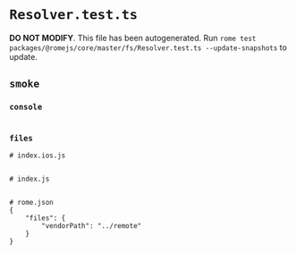 # `Resolver.test.ts`

**DO NOT MODIFY**. This file has been autogenerated. Run `rome test packages/@romejs/core/master/fs/Resolver.test.ts --update-snapshots` to update.

## `smoke`

### `console`

```

```

### `files`

```
# index.ios.js


# index.js


# rome.json
{
	"files": {
		"vendorPath": "../remote"
	}
}

```
